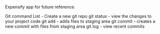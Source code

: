 Expensify app for future reference.

Git command List - Create a new git repo
git status - view the changes to your project code
git add - adds files to staging area
git commit - creates a new commit with files from staging area
git log - view recent commits